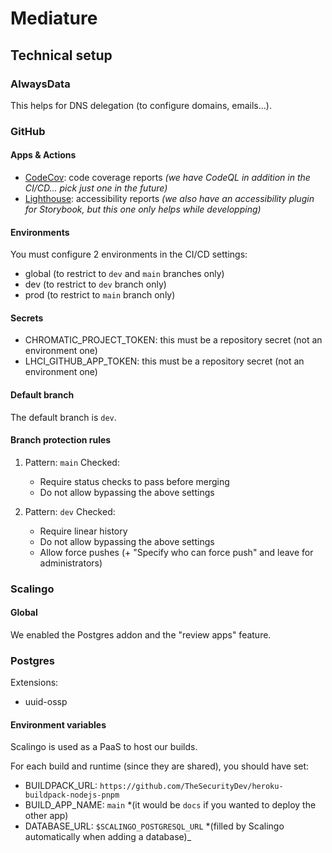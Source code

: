 # Mediature

## Technical setup

### AlwaysData

This helps for DNS delegation (to configure domains, emails...).

### GitHub

#### Apps & Actions

- [CodeCov](https://github.com/marketplace/codecov): code coverage reports _(we have CodeQL in addition in the CI/CD... pick just one in the future)_
- [Lighthouse](https://github.com/apps/lighthouse-ci): accessibility reports _(we also have an accessibility plugin for Storybook, but this one only helps while developping)_

#### Environments

You must configure 2 environments in the CI/CD settings:

- global (to restrict to `dev` and `main` branches only)
- dev (to restrict to `dev` branch only)
- prod (to restrict to `main` branch only)

#### Secrets

- CHROMATIC_PROJECT_TOKEN: this must be a repository secret (not an environment one)
- LHCI_GITHUB_APP_TOKEN: this must be a repository secret (not an environment one)

#### Default branch

The default branch is `dev`.

#### Branch protection rules

1.  Pattern: `main`
    Checked:

    - Require status checks to pass before merging
    - Do not allow bypassing the above settings

2.  Pattern: `dev`
    Checked:

    - Require linear history
    - Do not allow bypassing the above settings
    - Allow force pushes (+ "Specify who can force push" and leave for administrators)

### Scalingo

#### Global

We enabled the Postgres addon and the "review apps" feature.

### Postgres

Extensions:

- uuid-ossp

#### Environment variables

Scalingo is used as a PaaS to host our builds.

For each build and runtime (since they are shared), you should have set:

- BUILDPACK_URL: `https://github.com/TheSecurityDev/heroku-buildpack-nodejs-pnpm`
- BUILD_APP_NAME: `main` \*(it would be `docs` if you wanted to deploy the other app)
- DATABASE_URL: `$SCALINGO_POSTGRESQL_URL` \*(filled by Scalingo automatically when adding a database)\_
